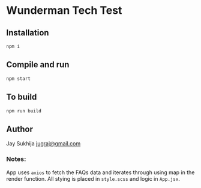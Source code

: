 # Wunderman Tech Test

## Installation

```
npm i
```

## Compile and run

```
npm start
```

## To build

```
npm run build
```

## Author

Jay Sukhija
jugraj@gmail.com

### Notes:

App uses `axios` to fetch the FAQs data and iterates through using map in the render function. All stying is placed in `style.scss` and logic in `App.jsx`.
